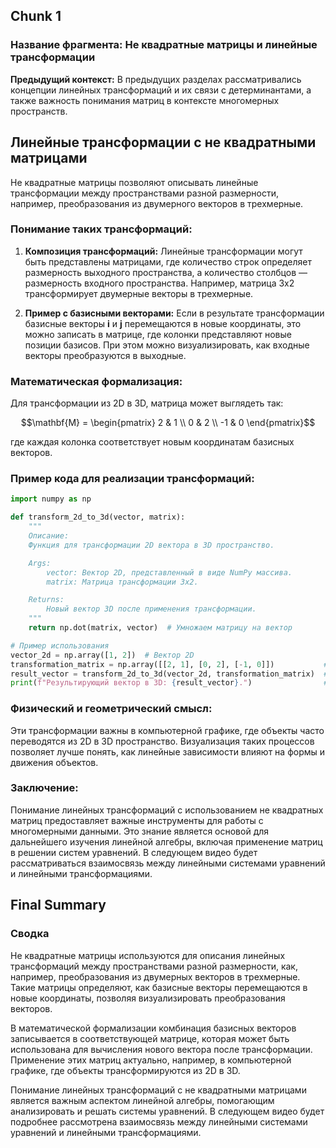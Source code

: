 ## Chunk 1
### **Название фрагмента: Не квадратные матрицы и линейные трансформации**

**Предыдущий контекст:** В предыдущих разделах рассматривались концепции линейных трансформаций и их связи с детерминантами, а также важность понимания матриц в контексте многомерных пространств.

## **Линейные трансформации с не квадратными матрицами**

Не квадратные матрицы позволяют описывать линейные трансформации между пространствами разной размерности, например, преобразования из двумерного векторов в трехмерные.

### Понимание таких трансформаций:

1. **Композиция трансформаций:** Линейные трансформации могут быть представлены матрицами, где количество строк определяет размерность выходного пространства, а количество столбцов — размерность входного пространства. Например, матрица 3x2 трансформирует двумерные векторы в трехмерные.

2. **Пример с базисными векторами:** Если в результате трансформации базисные векторы $\mathbf{i}$ и $\mathbf{j}$ перемещаются в новые координаты, это можно записать в матрице, где колонки представляют новые позиции базисов. При этом можно визуализировать, как входные векторы преобразуются в выходные.

### Математическая формализация:

Для трансформации из 2D в 3D, матрица может выглядеть так:

```math
\mathbf{M} = \begin{pmatrix}
2 & 1 \\
0 & 2 \\
-1 & 0
\end{pmatrix}
```

где каждая колонка соответствует новым координатам базисных векторов.

### Пример кода для реализации трансформаций:

```python
import numpy as np

def transform_2d_to_3d(vector, matrix):
    """
    Описание:
    Функция для трансформации 2D вектора в 3D пространство.

    Args:
        vector: Вектор 2D, представленный в виде NumPy массива.
        matrix: Матрица трансформации 3x2.

    Returns:
        Новый вектор 3D после применения трансформации.
    """
    return np.dot(matrix, vector)  # Умножаем матрицу на вектор

# Пример использования
vector_2d = np.array([1, 2])  # Вектор 2D
transformation_matrix = np.array([[2, 1], [0, 2], [-1, 0]])           # Пример матрицы
result_vector = transform_2d_to_3d(vector_2d, transformation_matrix)  # Трансформация
print(f"Результирующий вектор в 3D: {result_vector}.")                # Выводим результат
```

### Физический и геометрический смысл:

Эти трансформации важны в компьютерной графике, где объекты часто переводятся из 2D в 3D пространство. Визуализация таких процессов позволяет лучше понять, как линейные зависимости влияют на формы и движения объектов.

### Заключение:

Понимание линейных трансформаций с использованием не квадратных матриц предоставляет важные инструменты для работы с многомерными данными. Это знание является основой для дальнейшего изучения линейной алгебры, включая применение матриц в решении систем уравнений. В следующем видео будет рассматриваться взаимосвязь между линейными системами уравнений и линейными трансформациями.

## Final Summary
### Сводка

Не квадратные матрицы используются для описания линейных трансформаций между пространствами разной размерности, как, например, преобразования из двумерных векторов в трехмерные. Такие матрицы определяют, как базисные векторы перемещаются в новые координаты, позволяя визуализировать преобразования векторов.

В математической формализации комбинация базисных векторов записывается в соответствующей матрице, которая может быть использована для вычисления нового вектора после трансформации. Применение этих матриц актуально, например, в компьютерной графике, где объекты трансформируются из 2D в 3D.

Понимание линейных трансформаций с не квадратными матрицами является важным аспектом линейной алгебры, помогающим анализировать и решать системы уравнений. В следующем видео будет подробнее рассмотрена взаимосвязь между линейными системами уравнений и линейными трансформациями.
